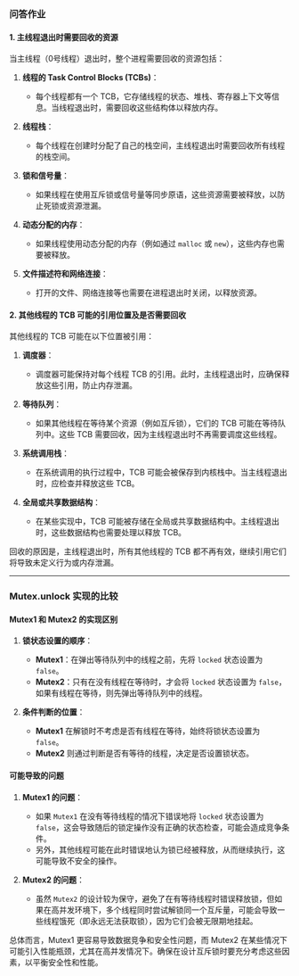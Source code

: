 ### 问答作业

#### 1. 主线程退出时需要回收的资源

当主线程（0号线程）退出时，整个进程需要回收的资源包括：

1. **线程的 Task Control Blocks (TCBs)**：
   - 每个线程都有一个 TCB，它存储线程的状态、堆栈、寄存器上下文等信息。当线程退出时，需要回收这些结构体以释放内存。

2. **线程栈**：
   - 每个线程在创建时分配了自己的栈空间，主线程退出时需要回收所有线程的栈空间。

3. **锁和信号量**：
   - 如果线程在使用互斥锁或信号量等同步原语，这些资源需要被释放，以防止死锁或资源泄漏。

4. **动态分配的内存**：
   - 如果线程使用动态分配的内存（例如通过 `malloc` 或 `new`），这些内存也需要被释放。

5. **文件描述符和网络连接**：
   - 打开的文件、网络连接等也需要在进程退出时关闭，以释放资源。

#### 2. 其他线程的 TCB 可能的引用位置及是否需要回收

其他线程的 TCB 可能在以下位置被引用：

1. **调度器**：
   - 调度器可能保持对每个线程 TCB 的引用。此时，主线程退出时，应确保释放这些引用，防止内存泄漏。

2. **等待队列**：
   - 如果其他线程在等待某个资源（例如互斥锁），它们的 TCB 可能在等待队列中。这些 TCB 需要回收，因为主线程退出时不再需要调度这些线程。

3. **系统调用栈**：
   - 在系统调用的执行过程中，TCB 可能会被保存到内核栈中。当主线程退出时，应检查并释放这些 TCB。

4. **全局或共享数据结构**：
   - 在某些实现中，TCB 可能被存储在全局或共享数据结构中。主线程退出时，这些数据结构也需要处理以释放 TCB。

回收的原因是，主线程退出时，所有其他线程的 TCB 都不再有效，继续引用它们将导致未定义行为或内存泄漏。

---

### Mutex.unlock 实现的比较

#### Mutex1 和 Mutex2 的实现区别

1. **锁状态设置的顺序**：
   - **Mutex1**：在弹出等待队列中的线程之前，先将 `locked` 状态设置为 `false`。
   - **Mutex2**：只有在没有线程在等待时，才会将 `locked` 状态设置为 `false`，如果有线程在等待，则先弹出等待队列中的线程。

2. **条件判断的位置**：
   - **Mutex1** 在解锁时不考虑是否有线程在等待，始终将锁状态设置为 `false`。
   - **Mutex2** 则通过判断是否有等待的线程，决定是否设置锁状态。

#### 可能导致的问题

1. **Mutex1 的问题**：
   - 如果 `Mutex1` 在没有等待线程的情况下错误地将 `locked` 状态设置为 `false`，这会导致随后的锁定操作没有正确的状态检查，可能会造成竞争条件。
   - 另外，其他线程可能在此时错误地认为锁已经被释放，从而继续执行，这可能导致不安全的操作。

2. **Mutex2 的问题**：
   - 虽然 `Mutex2` 的设计较为保守，避免了在有等待线程时错误释放锁，但如果在高并发环境下，多个线程同时尝试解锁同一个互斥量，可能会导致一些线程饿死（即永远无法获取锁），因为它们会被无限期地挂起。

总体而言，Mutex1 更容易导致数据竞争和安全性问题，而 Mutex2 在某些情况下可能引入性能瓶颈，尤其在高并发情况下。确保在设计互斥锁时要充分考虑这些因素，以平衡安全性和性能。